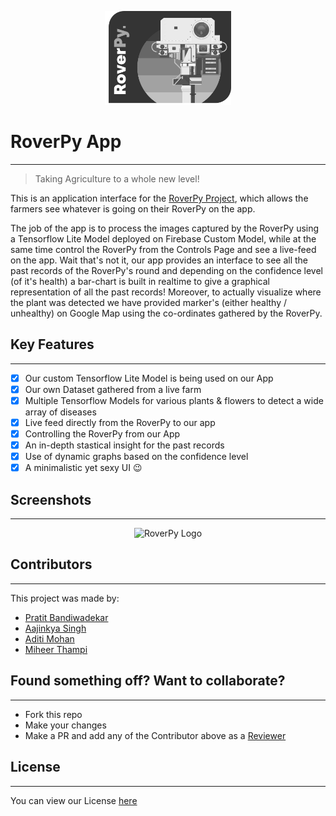 <p align="center">
  <img height="150px" src="https://raw.githubusercontent.com/RoverPy/RoverPyApp/master/assets/RoverPy_Logo.png" alt="RoverPy Logo" />
</p>

# RoverPy App
---
> Taking Agriculture to a whole new level!

This is an application interface for the [RoverPy Project](https://github.com/RoverPy/RoverPy), which allows the farmers see whatever is going on their RoverPy on the app. 

The job of the app is to process the images captured by the RoverPy using a Tensorflow Lite Model deployed on Firebase Custom Model, while at the same time control the RoverPy from the Controls Page and see a live-feed on the app. Wait that's not it, our app provides an interface to see all the past records of the RoverPy's round and depending on the confidence level (of it's health) a bar-chart is built in realtime to give a graphical representation of all the past records! Moreover, to actually visualize where the plant was detected we have provided marker's (either healthy / unhealthy) on Google Map using the co-ordinates gathered by the RoverPy.

## Key Features
---
- [x] Our custom Tensorflow Lite Model is being used on our App
- [x] Our own Dataset gathered from a live farm
- [x] Multiple Tensorflow Models for various plants & flowers to detect a wide array of diseases
- [x] Live feed directly from the RoverPy to our app
- [x] Controlling the RoverPy from our App
- [x] An in-depth stastical insight for the past records
- [x] Use of dynamic graphs based on the confidence level
- [x] A minimalistic yet sexy UI :wink:

## Screenshots
---
<p align="center">
  <img src="https://github.com/RoverPy/RoverPyApp/blob/master/assets/RoverPy%20App.jpg" alt="RoverPy Logo" />
</p>
  
## Contributors
---
This project was made by:
- [Pratit Bandiwadekar](https://github.com/Pratit23)
- [Aajinkya Singh](https://github.com/aajinkya1203)
- [Aditi Mohan](https://github.com/Aditi-Mohan)
- [Miheer Thampi](https://github.com/mimi69-38)

## Found something off? Want to collaborate?
---
- Fork this repo
- Make your changes
- Make a PR and add any of the Contributor above as a [Reviewer](https://docs.github.com/en/free-pro-team@latest/github/collaborating-with-issues-and-pull-requests/requesting-a-pull-request-review)

## License
---
You can view our License [here](https://github.com/RoverPy/RoverPyApp/blob/master/LICENSE)
